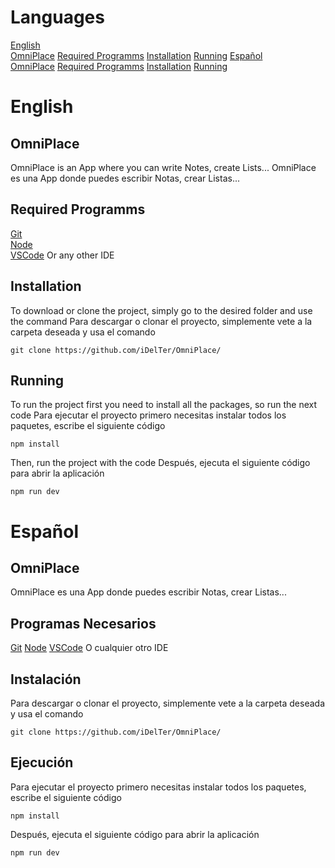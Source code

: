# Languages
[English](#English)  
    [OmniPlace](#omniplace)
    [Required Programms](#required-programms)
    [Installation](#installation)
    [Running](#running)
[Español](#Español)  
    [OmniPlace](#omniplace-1)
    [Required Programms](#programas-necesarios)
    [Installation](#instalación)
    [Running](#ejecución)

# English
## OmniPlace
OmniPlace is an App where you can write Notes, create Lists...
OmniPlace es una App donde puedes escribir Notas, crear Listas...

## Required Programms
[Git](https://git-scm.com/downloads)  
[Node](https://nodejs.org/en)  
[VSCode](https://code.visualstudio.com/) Or any other IDE  

## Installation
To download or clone the project, simply go to the desired folder and use the command
Para descargar o clonar el proyecto, simplemente vete a la carpeta deseada y usa el comando
```
git clone https://github.com/iDelTer/OmniPlace/
```

## Running
To run the project first you need to install all the packages, so run the next code
Para ejecutar el proyecto primero necesitas instalar todos los paquetes, escribe el siguiente código
```
npm install
```
Then, run the project with the code
Después, ejecuta el siguiente código para abrir la aplicación
```
npm run dev
```

# Español
## OmniPlace
OmniPlace es una App donde puedes escribir Notas, crear Listas...

## Programas Necesarios
[Git](https://git-scm.com/downloads)
[Node](https://nodejs.org/en)
[VSCode](https://code.visualstudio.com/) O cualquier otro IDE

## Instalación
Para descargar o clonar el proyecto, simplemente vete a la carpeta deseada y usa el comando
```
git clone https://github.com/iDelTer/OmniPlace/
```

## Ejecución
Para ejecutar el proyecto primero necesitas instalar todos los paquetes, escribe el siguiente código
```
npm install
```
Después, ejecuta el siguiente código para abrir la aplicación
```
npm run dev
```